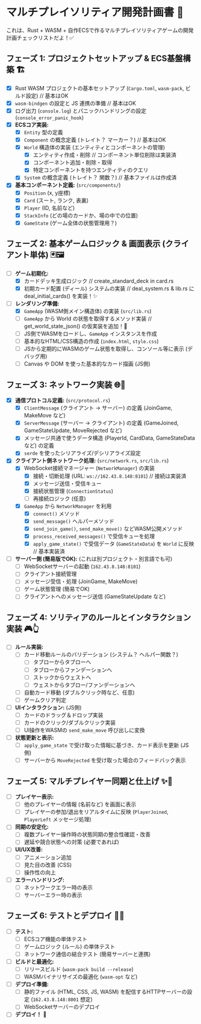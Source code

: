 # マルチプレイソリティア開発計画書 🚀

これは、Rust + WASM + 自作ECSで作るマルチプレイソリティアゲームの開発計画チェックリストだよ！✅

## フェーズ 1: プロジェクトセットアップ & ECS基盤構築 🏗️

-   [x] Rust WASM プロジェクトの基本セットアップ (`Cargo.toml`, `wasm-pack`, ビルド設定) // 基本はOK
-   [x] `wasm-bindgen` の設定と JS 連携の準備 // 基本はOK
-   [x] ログ出力 (`console.log`) とパニックハンドリングの設定 (`console_error_panic_hook`)
-   [x] **ECSコア実装:**
    -   [x] `Entity` 型の定義
    -   [x] `Component` の概念定義 (トレイト？ マーカー？) // 基本はOK
    -   [x] `World` 構造体の実装 (エンティティとコンポーネントの管理)
        -   [x] エンティティ作成・削除 // コンポーネント単位削除は実装済
        -   [x] コンポーネント追加・削除・取得
        -   [x] 特定コンポーネントを持つエンティティのクエリ
    -   [x] `System` の概念定義 (トレイト？ 関数？) // 基本ファイルは作成済
-   [x] **基本コンポーネント定義:** (`src/components/`)
    -   [x] `Position` (x, y座標)
    -   [x] `Card` (スート, ランク, 表裏)
    -   [x] `Player` (ID, 名前など)
    -   [x] `StackInfo` (どの場のカードか、場の中での位置)
    -   [x] `GameState` (ゲーム全体の状態管理用？)

## フェーズ 2: 基本ゲームロジック & 画面表示 (クライアント単体) 🃏🖼️

-   [ ] **ゲーム初期化:**
    -   [x] カードデッキ生成ロジック // create_standard_deck in card.rs
    -   [x] 初期カード配置 (ディール) システムの実装 // deal_system.rs & lib.rs に deal_initial_cards() を実装！✨
-   [ ] **レンダリング準備:**
    -   [x] `GameApp` (WASM側メイン構造体) の実装 (`src/lib.rs`)
    -   [ ] `GameApp` から World の状態を取得するメソッド実装 // get_world_state_json() の仮実装を追加！🦴
    -   [ ] JS側でWASMをロードし、`GameApp` インスタンスを作成
    -   [ ] 基本的なHTML/CSS構造の作成 (`index.html`, `style.css`)
    -   [ ] JSから定期的にWASMのゲーム状態を取得し、コンソール等に表示 (デバッグ用)
    -   [ ] Canvas や DOM を使った基本的なカード描画 (JS側)

## フェーズ 3: ネットワーク実装 🌐🤝

-   [x] **通信プロトコル定義:** (`src/protocol.rs`)
    -   [x] `ClientMessage` (クライアント → サーバー) の定義 (JoinGame, MakeMove など)
    -   [x] `ServerMessage` (サーバー → クライアント) の定義 (GameJoined, GameStateUpdate, MoveRejected など)
    -   [x] メッセージ共通で使うデータ構造 (PlayerId, CardData, GameStateData など) の定義
    -   [x] `serde` を使ったシリアライズ/デシリアライズ設定
-   [x] **クライアント側ネットワーク処理:** (`src/network.rs`, `src/lib.rs`)
    -   [x] WebSocket接続マネージャー (`NetworkManager`) の実装
        -   [x] 接続・切断処理 (URL: `ws://162.43.8.148:8101`) // 接続は実装済
        -   [x] メッセージ送信・受信キュー
        -   [x] 接続状態管理 (`ConnectionStatus`)
        -   [ ] 再接続ロジック (任意)
    -   [x] `GameApp` から `NetworkManager` を利用
        -   [x] `connect()` メソッド
        -   [x] `send_message()` ヘルパーメソッド
        -   [x] `send_join_game()`, `send_make_move()` などWASM公開メソッド
        -   [x] `process_received_messages()` で受信キューを処理
        -   [x] `apply_game_state()` で受信データ (`GameStateData`) を `World` に反映 // 基本実装済
-   [ ] **サーバー側 (簡易版でOK):** (これは別プロジェクト・別言語でも可)
    -   [ ] WebSocketサーバーの起動 (`162.43.8.148:8101`)
    -   [ ] クライアント接続管理
    -   [ ] メッセージ受信・処理 (JoinGame, MakeMove)
    -   [ ] ゲーム状態管理 (簡易でOK)
    -   [ ] クライアントへのメッセージ送信 (GameStateUpdate など)

## フェーズ 4: ソリティアのルールとインタラクション実装 🎮👆

-   [ ] **ルール実装:**
    -   [ ] カード移動ルールのバリデーション (システム？ ヘルパー関数？)
        -   [ ] タブローからタブローへ
        -   [ ] タブローからファンデーションへ
        -   [ ] ストックからウェストへ
        -   [ ] ウェストからタブロー/ファンデーションへ
    -   [ ] 自動カード移動 (ダブルクリック時など、任意)
    -   [ ] ゲームクリア判定
-   [ ] **UIインタラクション:** (JS側)
    -   [ ] カードのドラッグ＆ドロップ実装
    -   [ ] カードのクリック/ダブルクリック実装
    -   [ ] UI操作をWASMの `send_make_move` 呼び出しに変換
-   [ ] **状態更新と表示:**
    -   [ ] `apply_game_state` で受け取った情報に基づき、カード表示を更新 (JS側)
    -   [ ] サーバーから `MoveRejected` を受け取った場合のフィードバック表示

## フェーズ 5: マルチプレイヤー同期と仕上げ ✨💅

-   [ ] **プレイヤー表示:**
    -   [ ] 他のプレイヤーの情報 (名前など) を画面に表示
    -   [ ] プレイヤーの参加/退出をリアルタイムに反映 (`PlayerJoined`, `PlayerLeft` メッセージ処理)
-   [ ] **同期の安定化:**
    -   [ ] 複数プレイヤー操作時の状態同期の整合性確認・改善
    -   [ ] 遅延や競合状態への対策 (必要であれば)
-   [ ] **UI/UX改善:**
    -   [ ] アニメーション追加
    -   [ ] 見た目の改善 (CSS)
    -   [ ] 操作性の向上
-   [ ] **エラーハンドリング:**
    -   [ ] ネットワークエラー時の表示
    -   [ ] サーバーエラー時の表示

## フェーズ 6: テストとデプロイ 🧪🚀

-   [ ] **テスト:**
    -   [ ] ECSコア機能の単体テスト
    -   [ ] ゲームロジック (ルール) の単体テスト
    -   [ ] ネットワーク通信の結合テスト (簡易サーバーと連携)
-   [ ] **ビルドと最適化:**
    -   [ ] リリースビルド (`wasm-pack build --release`)
    -   [ ] WASMバイナリサイズの最適化 (`wasm-opt` など)
-   [ ] **デプロイ準備:**
    -   [ ] 静的ファイル (HTML, CSS, JS, WASM) を配信するHTTPサーバーの設定 (`162.43.8.148:8001` 想定)
    -   [ ] WebSocketサーバーのデプロイ
-   [ ] **デプロイ！** 🎉 